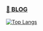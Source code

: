 <a href="[url](https://blog.naver.com/glgkwls1)" > <h3> 👋 BLOG </h3> </a>


[![Top Langs](https://github-readme-stats.vercel.app/api/top-langs/?username=Hajin-Lee0406&layout=compact)](https://github.com/Hajin-Lee0406/github-readme-stats)

